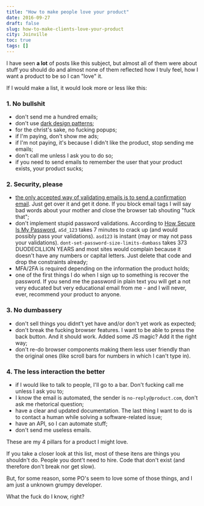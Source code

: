 ```yaml
---
title: "How to make people love your product"
date: 2016-09-27
draft: false
slug: how-to-make-clients-love-your-product
city: Joinville
toc: true
tags: []
---
```


I have seen **a lot** of posts like this subject, but almost all of them were about stuff you should do and almost none of them reflected how I truly feel, how I want a product to be so I can "love" it.

If I would make a list, it would look more or less like this:

### 1. No bullshit

- don't send me a hundred emails;
- don't use [dark design patterns](http://darkpatterns.org/);
- for the christ's sake, no fucking popups;
- if I'm paying, don't show me ads;
- if I'm not paying, it's because I didn't like the product, stop sending me emails;
- don't call me unless I ask you to do so;
- if you need to send emails to remember the user that your product exists, your product sucks;
### 2. Security, please

- [the only accepted way of validating emails is to send a confirmation email](https://hackernoon.com/the-100-correct-way-to-validate-email-addresses-7c4818f24643). Just get over it and get it done. If you block email tags I will say bad words about your mother and close the browser tab shouting "fuck that";
- don't implement stupid password validations. According to [How Secure Is My Password](https://howsecureismypassword.net/), `aSd_123` takes 7 minutes to crack up (and would possibly pass your validations). `asd123` is instant (may or may not pass your validations). `dont-set-password-size-limits-dumbass` takes 373 DUODECILLION YEARS and most sites would complain because it doesn't have any numbers or capital letters. Just delete that code and drop the constraints already;
- MFA/2FA is required depending on the information the product holds;
- one of the first things I do when I sign up to something is recover the password. If you send me the password in plain text you will get a not very educated but very educational email from me - and I will never, ever, recommend your product to anyone.
### 3. No dumbassery

- don't sell things you didnt't yet have and/or don't yet work as expected;
- don't break the fucking browser features. I want to be able to press the back button. And it should work. Added some JS magic? Add it the right way;
- don't re-do browser components making them less user friendly than the original ones (like scroll bars for numbers in which I can't type in).
### 4. The less interaction the better

- if I would like to talk to people, I'll go to a bar. Don't fucking call me unless I ask you to;
- I know the email is automated, the sender is `no-reply@product.com`, don't ask me rhetorical question;
- have a clear and updated documentation. The last thing I want to do is to contact a human while solving a software-related issue;
- have an API, so I can automate stuff;
- don't send me useless emails.

<!--more-->

These are my 4 pillars for a product I might love.

If you take a closer look at this list, most of these itens are things you shouldn't do. People you dont't need to hire. Code that don't exist (and therefore don't break nor get slow).

But, for some reason, some PO's seem to love some of those things, and I am just a unknown grumpy developer. 

What the fuck do I know, right?
